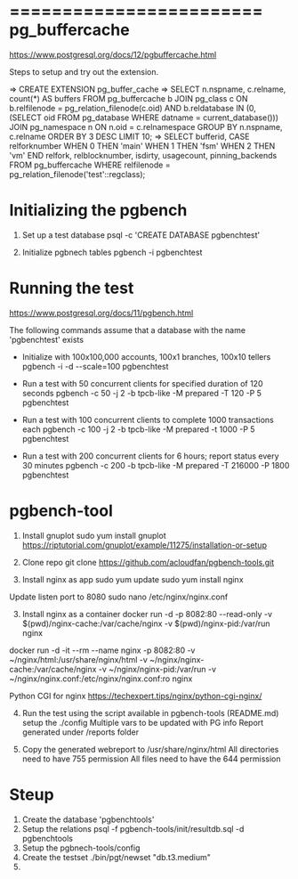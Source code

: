 ========================
pg_buffercache
========================
https://www.postgresql.org/docs/12/pgbuffercache.html

Steps to setup and try out the extension.

=> CREATE EXTENSION pg_buffer_cache
=> SELECT n.nspname, c.relname, count(*) AS buffers
             FROM pg_buffercache b JOIN pg_class c
             ON b.relfilenode = pg_relation_filenode(c.oid) AND
                b.reldatabase IN (0, (SELECT oid FROM pg_database
                                      WHERE datname = current_database()))
             JOIN pg_namespace n ON n.oid = c.relnamespace
             GROUP BY n.nspname, c.relname
             ORDER BY 3 DESC
             LIMIT 10;
=> SELECT bufferid,
        CASE relforknumber
            WHEN 0 THEN 'main'
            WHEN 1 THEN 'fsm'
            WHEN 2 THEN 'vm'
        END relfork,
        relblocknumber,
        isdirty,
        usagecount,
        pinning_backends
        FROM pg_buffercache
        WHERE relfilenode = pg_relation_filenode('test'::regclass);





Initializing the pgbench
========================
1. Set up a test database
psql -c 'CREATE DATABASE pgbenchtest'

2. Initialize pgbnech tables
pgbench -i pgbenchtest

Running the test
================
https://www.postgresql.org/docs/11/pgbench.html

The following commands assume that a database with the name 'pgbenchtest' exists

* Initialize with 100x100,000 accounts, 100x1 branches, 100x10 tellers
pgbench -i -d --scale=100  pgbenchtest

* Run a test with 50 concurrent clients for specified duration of 120 seconds
pgbench -c 50 -j 2   -b  tpcb-like -M prepared   -T 120 -P 5  pgbenchtest

* Run a test with 100 concurrent clients to complete 1000 transactions each
pgbench -c 100 -j 2   -b  tpcb-like -M prepared   -t 1000 -P 5  pgbenchtest

* Run a test with 200 concurrent clients for 6 hours; report status every 30 minutes
pgbench -c 200  -b  tpcb-like -M prepared   -T 216000 -P 1800  pgbenchtest




pgbench-tool
============
1. Install gnuplot
sudo yum install gnuplot
https://riptutorial.com/gnuplot/example/11275/installation-or-setup

2. Clone repo
git clone https://github.com/acloudfan/pgbench-tools.git

3. Install nginx as app
sudo yum  update
sudo yum install nginx

Update listen port to 8080
sudo nano /etc/nginx/nginx.conf

3. Install nginx as a container
docker run -d -p 8082:80 --read-only -v $(pwd)/nginx-cache:/var/cache/nginx -v $(pwd)/nginx-pid:/var/run nginx

docker run -d -it --rm  --name nginx -p 8082:80 -v ~/nginx/html:/usr/share/nginx/html -v ~/nginx/nginx-cache:/var/cache/nginx -v ~/nginx/nginx-pid:/var/run  -v ~/nginx/nginx.conf:/etc/nginx/nginx.conf:ro  nginx

Python CGI for nginx
https://techexpert.tips/nginx/python-cgi-nginx/

4. Run the test using the script available in pgbench-tools (README.md)
setup the ./config 
Multiple vars to be updated with PG info
Report generated under /reports folder

5. Copy the generated webreport to /usr/share/nginx/html
All directories need to have 755 permission
All files need to have the 644 permission

Steup
=====
1. Create the database   'pgbenchtools'
2. Setup the relations
psql -f pgbench-tools/init/resultdb.sql -d pgbenchtools
3. Setup the pgbnech-tools/config
4. Create the testset
./bin/pgt/newset "db.t3.medium"
4. 